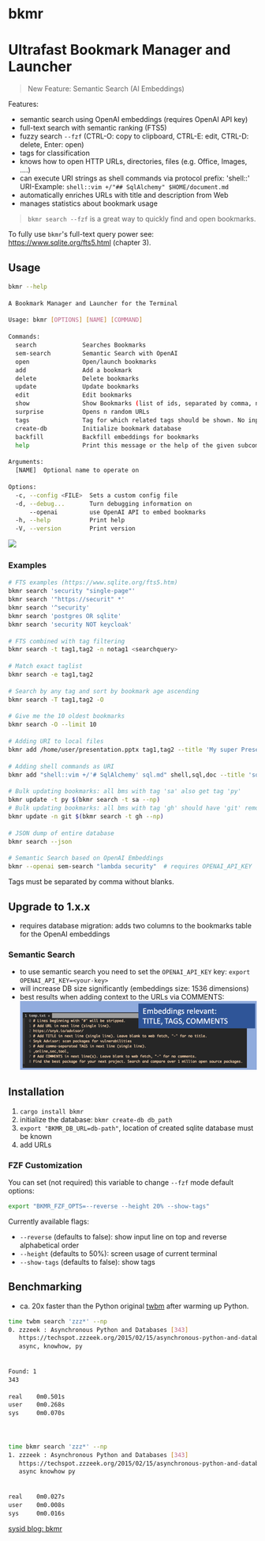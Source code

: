 # bkmr

# Ultrafast Bookmark Manager and Launcher

> New Feature: Semantic Search (AI Embeddings)

Features:
- semantic search using OpenAI embeddings (requires OpenAI API key)
- full-text search with semantic ranking (FTS5)
- fuzzy search `--fzf` (CTRL-O: copy to clipboard, CTRL-E: edit, CTRL-D: delete, Enter: open)
- tags for classification
- knows how to open HTTP URLs, directories, files (e.g. Office, Images, ....)
- can execute URI strings as shell commands via protocol prefix: 'shell::'
  URI-Example: `shell::vim +/"## SqlAlchemy" $HOME/document.md`
- automatically enriches URLs with title and description from Web
- manages statistics about bookmark usage

> `bkmr search --fzf` is a great way to quickly find and open bookmarks.

To fully use `bkmr`'s full-text query power see: https://www.sqlite.org/fts5.html (chapter 3).

## Usage
```bash
bkmr --help

A Bookmark Manager and Launcher for the Terminal

Usage: bkmr [OPTIONS] [NAME] [COMMAND]

Commands:
  search             Searches Bookmarks
  sem-search         Semantic Search with OpenAI
  open               Open/launch bookmarks
  add                Add a bookmark
  delete             Delete bookmarks
  update             Update bookmarks
  edit               Edit bookmarks
  show               Show Bookmarks (list of ids, separated by comma, no blanks)
  surprise           Opens n random URLs
  tags               Tag for which related tags should be shown. No input: all tags are printed
  create-db          Initialize bookmark database
  backfill           Backfill embeddings for bookmarks
  help               Print this message or the help of the given subcommand(s)

Arguments:
  [NAME]  Optional name to operate on

Options:
  -c, --config <FILE>  Sets a custom config file
  -d, --debug...       Turn debugging information on
      --openai         use OpenAI API to embed bookmarks
  -h, --help           Print help
  -V, --version        Print version
```

<a href="https://asciinema.org/a/ULCDIrw4pG9diaVJb17AjIAa7?autoplay=1&speed=2"><img src="https://asciinema.org/a/ULCDIrw4pG9diaVJb17AjIAa7.png" width="836"/></a>

### Examples
```bash
# FTS examples (https://www.sqlite.org/fts5.htm)
bkmr search 'security "single-page"'
bkmr search '"https://securit" *'
bkmr search '^security'
bkmr search 'postgres OR sqlite'
bkmr search 'security NOT keycloak'

# FTS combined with tag filtering
bkmr search -t tag1,tag2 -n notag1 <searchquery>

# Match exact taglist
bkmr search -e tag1,tag2

# Search by any tag and sort by bookmark age ascending
bkmr search -T tag1,tag2 -O

# Give me the 10 oldest bookmarks
bkmr search -O --limit 10

# Adding URI to local files
bkmr add /home/user/presentation.pptx tag1,tag2 --title 'My super Presentation'

# Adding shell commands as URI
bkmr add "shell::vim +/'# SqlAlchemy' sql.md" shell,sql,doc --title 'sqlalchemy snippets'

# Bulk updating bookmarks: all bms with tag 'sa' also get tag 'py'
bkmr update -t py $(bkmr search -t sa --np)
# Bulk updating bookmarks: all bms with tag 'gh' should have 'git' removed
bkmr update -n git $(bkmr search -t gh --np)

# JSON dump of entire database
bkmr search --json

# Semantic Search based on OpenAI Embeddings
bkmr --openai sem-search "lambda security"  # requires OPENAI_API_KEY
```
Tags must be separated by comma without blanks.

## Upgrade to 1.x.x
- requires database migration: adds two columns to the bookmarks table for the OpenAI embeddings

### Semantic Search
- to use semantic search you need to set the `OPENAI_API_KEY` key: `export OPENAI_API_KEY=<your-key>`
- will increase DB size significantly (embeddings size: 1536 dimensions)
- best results when adding context to the URLs via COMMENTS:
![sem_search](resources/sem_search.png)

## Installation
1. `cargo install bkmr`
2. initialize the database: `bkmr create-db db_path`
3. `export "BKMR_DB_URL=db-path"`, location of created sqlite database must be known
4. add URLs

### FZF Customization
You can set (not required) this variable to change `--fzf` mode default options:
```bash
export "BKMR_FZF_OPTS=--reverse --height 20% --show-tags"
```
Currently available flags: 
- `--reverse` (defaults to false): show input line on top and reverse alphabetical order
- `--height` (defaults to 50%): screen usage of current terminal
- ``--show-tags`` (defaults to false): show tags

## Benchmarking
- ca. 20x faster than the Python original [twbm](https://github.com/sysid/twbm) after warming up Python.
```bash
time twbm search 'zzz*' --np
0. zzzeek : Asynchronous Python and Databases [343]
   https://techspot.zzzeek.org/2015/02/15/asynchronous-python-and-databases/
   async, knowhow, py


Found: 1
343

real    0m0.501s
user    0m0.268s
sys     0m0.070s



time bkmr search 'zzz*' --np
1. zzzeek : Asynchronous Python and Databases [343]
   https://techspot.zzzeek.org/2015/02/15/asynchronous-python-and-databases/
   async knowhow py


real    0m0.027s
user    0m0.008s
sys     0m0.016s
```
[sysid blog: bkmr](https://sysid.github.io/bkmr/)


<!-- Badges -->
[pypi-image]: https://img.shields.io/pypi/v/bkmr?color=blue
[pypi-url]: https://pypi.org/project/bkmr/
[build-image]: https://github.com/sysid/bkmr/actions/workflows/build.yml/badge.svg
[build-url]: https://github.com/sysid/bkmr/actions/workflows/build.yml
[coverage-image]: https://codecov.io/gh/sysid/bkmr/branch/main/graph/badge.svg
[coverage-url]: https://codecov.io/gh/sysid/bkmr
[quality-image]: https://api.codeclimate.com/v1/badges/3130fa0ba3b7993fbf0a/maintainability
[quality-url]: https://codeclimate.com/github/nalgeon/podsearch-py
